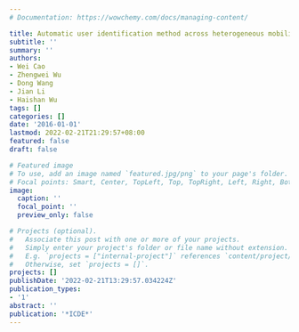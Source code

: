 ```yaml
---
# Documentation: https://wowchemy.com/docs/managing-content/

title: Automatic user identification method across heterogeneous mobility data sources
subtitle: ''
summary: ''
authors:
- Wei Cao
- Zhengwei Wu
- Dong Wang
- Jian Li
- Haishan Wu
tags: []
categories: []
date: '2016-01-01'
lastmod: 2022-02-21T21:29:57+08:00
featured: false
draft: false

# Featured image
# To use, add an image named `featured.jpg/png` to your page's folder.
# Focal points: Smart, Center, TopLeft, Top, TopRight, Left, Right, BottomLeft, Bottom, BottomRight.
image:
  caption: ''
  focal_point: ''
  preview_only: false

# Projects (optional).
#   Associate this post with one or more of your projects.
#   Simply enter your project's folder or file name without extension.
#   E.g. `projects = ["internal-project"]` references `content/project/deep-learning/index.md`.
#   Otherwise, set `projects = []`.
projects: []
publishDate: '2022-02-21T13:29:57.034224Z'
publication_types:
- '1'
abstract: ''
publication: '*ICDE*'
---
```

